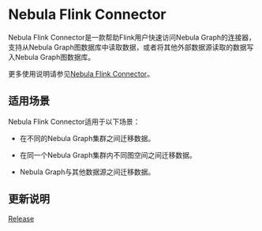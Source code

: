 # Nebula Flink Connector

Nebula Flink Connector是一款帮助Flink用户快速访问Nebula Graph的连接器，支持从Nebula Graph图数据库中读取数据，或者将其他外部数据源读取的数据写入Nebula Graph图数据库。

更多使用说明请参见[Nebula Flink Connector](https://github.com/vesoft-inc/nebula-flink-connector)。

## 适用场景

Nebula Flink Connector适用于以下场景：

- 在不同的Nebula Graph集群之间迁移数据。

- 在同一个Nebula Graph集群内不同图空间之间迁移数据。

- Nebula Graph与其他数据源之间迁移数据。

## 更新说明

[Release](https://github.com/vesoft-inc/nebula-flink-connector/releases/tag/{{flinkconnector.tag}})
